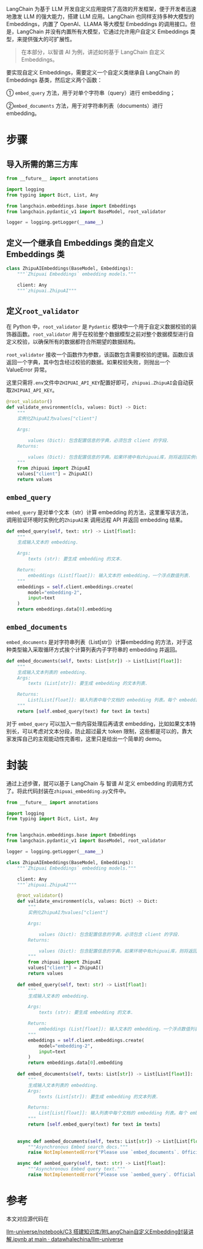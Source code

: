 LangChain 为基于 LLM 开发自定义应用提供了高效的开发框架，便于开发者迅速地激发 LLM 的强大能力，搭建 LLM 应用。LangChain 也同样支持多种大模型的 Embeddings，内置了 OpenAI、LLAMA 等大模型 Embeddings 的调用接口。但是，LangChain 并没有内置所有大模型，它通过允许用户自定义 Embeddings 类型，来提供强大的可扩展性。

> 在本部分，以智谱 AI 为例，讲述如何基于 LangChain 自定义 Embeddings。
>

要实现自定义 Embeddings，需要定义一个自定义类继承自 LangChain 的 Embeddings 基类，然后定义两个函数：

① `embed_query` 方法，用于对单个字符串（query）进行 embedding；

②`embed_documents` 方法，用于对字符串列表（documents）进行 embedding。

# 步骤
## 导入所需的第三方库
```python
from __future__ import annotations

import logging
from typing import Dict, List, Any

from langchain.embeddings.base import Embeddings
from langchain.pydantic_v1 import BaseModel, root_validator

logger = logging.getLogger(__name__)
```

## 定义一个继承自 Embeddings 类的自定义 Embeddings 类
```python
class ZhipuAIEmbeddings(BaseModel, Embeddings):
    """`Zhipuai Embeddings` embedding models."""

    client: Any
    """`zhipuai.ZhipuAI"""
```

## 定义`root_validator` 
在 Python 中，`root_validator` 是 `Pydantic` 模块中一个用于自定义数据校验的装饰器函数。`root_validator` 用于在校验整个数据模型之前对整个数据模型进行自定义校验，以确保所有的数据都符合所期望的数据结构。

`root_validator` 接收一个函数作为参数，该函数包含需要校验的逻辑。函数应该返回一个字典，其中包含经过校验的数据。如果校验失败，则抛出一个 ValueError 异常。

这里只需将`.env`文件中`ZHIPUAI_API_KEY`配置好即可，`zhipuai.ZhipuAI`会自动获取`ZHIPUAI_API_KEY`。

```python
@root_validator()
def validate_environment(cls, values: Dict) -> Dict:
    """
    实例化ZhipuAI为values["client"]

    Args:

        values (Dict): 包含配置信息的字典，必须包含 client 的字段.
    Returns:

        values (Dict): 包含配置信息的字典。如果环境中有zhipuai库，则将返回实例化的ZhipuAI类；否则将报错 'ModuleNotFoundError: No module named 'zhipuai''.
    """
    from zhipuai import ZhipuAI
    values["client"] = ZhipuAI()
    return values
```

## `embed_query` 
`embed_query` 是对单个文本（str）计算 embedding 的方法，这里重写该方法，调用验证环境时实例化的`ZhipuAI`来 调用远程 API 并返回 embedding 结果。

```python
def embed_query(self, text: str) -> List[float]:
    """
    生成输入文本的 embedding.

    Args:
        texts (str): 要生成 embedding 的文本.

    Return:
        embeddings (List[float]): 输入文本的 embedding，一个浮点数值列表.
    """
    embeddings = self.client.embeddings.create(
        model="embedding-2",
        input=text
    )
    return embeddings.data[0].embedding
```

## `embed_documents` 
`embed_documents` 是对字符串列表（List[str]）计算embedding 的方法，对于这种类型输入采取循环方式挨个计算列表内子字符串的 embedding 并返回。

```python
def embed_documents(self, texts: List[str]) -> List[List[float]]:
    """
    生成输入文本列表的 embedding.
    Args:
        texts (List[str]): 要生成 embedding 的文本列表.

    Returns:
        List[List[float]]: 输入列表中每个文档的 embedding 列表。每个 embedding 都表示为一个浮点值列表。
    """
    return [self.embed_query(text) for text in texts]
```

对于 `embed_query` 可以加入一些内容处理后再请求 embedding，比如如果文本特别长，可以考虑对文本分段，防止超过最大 token 限制，这些都是可以的，靠大家发挥自己的主观能动性完善啦，这里只是给出一个简单的 demo。

# 封装
通过上述步骤，就可以基于 LangChain 与 智谱 AI 定义 embedding 的调用方式了。将此代码封装在` zhipuai_embedding.py `文件中。

```python
from __future__ import annotations

import logging
from typing import Dict, List, Any


from langchain.embeddings.base import Embeddings
from langchain.pydantic_v1 import BaseModel, root_validator

logger = logging.getLogger(__name__)

class ZhipuAIEmbeddings(BaseModel, Embeddings):
    """`Zhipuai Embeddings` embedding models."""

    client: Any
    """`zhipuai.ZhipuAI"""

    @root_validator()
    def validate_environment(cls, values: Dict) -> Dict:
        """
        实例化ZhipuAI为values["client"]

        Args:

            values (Dict): 包含配置信息的字典，必须包含 client 的字段.
        Returns:

            values (Dict): 包含配置信息的字典。如果环境中有zhipuai库，则将返回实例化的ZhipuAI类；否则将报错 'ModuleNotFoundError: No module named 'zhipuai''.
        """
        from zhipuai import ZhipuAI
        values["client"] = ZhipuAI()
        return values
    
    def embed_query(self, text: str) -> List[float]:
        """
        生成输入文本的 embedding.

        Args:
            texts (str): 要生成 embedding 的文本.

        Return:
            embeddings (List[float]): 输入文本的 embedding，一个浮点数值列表.
        """
        embeddings = self.client.embeddings.create(
            model="embedding-2",
            input=text
        )
        return embeddings.data[0].embedding
    
    def embed_documents(self, texts: List[str]) -> List[List[float]]:
        """
        生成输入文本列表的 embedding.
        Args:
            texts (List[str]): 要生成 embedding 的文本列表.

        Returns:
            List[List[float]]: 输入列表中每个文档的 embedding 列表。每个 embedding 都表示为一个浮点值列表。
        """
        return [self.embed_query(text) for text in texts]
    
    
    async def aembed_documents(self, texts: List[str]) -> List[List[float]]:
        """Asynchronous Embed search docs."""
        raise NotImplementedError("Please use `embed_documents`. Official does not support asynchronous requests")

    async def aembed_query(self, text: str) -> List[float]:
        """Asynchronous Embed query text."""
        raise NotImplementedError("Please use `aembed_query`. Official does not support asynchronous requests")
```

#  参考
本文对应源代码在

[llm-universe/notebook/C3 搭建知识库/附LangChain自定义Embedding封装讲解.ipynb at main · datawhalechina/llm-universe](https://github.com/datawhalechina/llm-universe/blob/main/notebook/C3%20%E6%90%AD%E5%BB%BA%E7%9F%A5%E8%AF%86%E5%BA%93/%E9%99%84LangChain%E8%87%AA%E5%AE%9A%E4%B9%89Embedding%E5%B0%81%E8%A3%85%E8%AE%B2%E8%A7%A3.ipynb)

